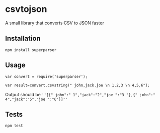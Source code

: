 # csvtojson
A small library that converts CSV to JSON faster

## Installation

  `npm install superparser`

## Usage

    var convert = require('superparser');

    var result=convert.csvstring(" john,jack,joe \n 1,2,3 \n 4,5,6");
  
  
  Output should be `''[{" john":" 1","jack":"2","joe ":"3 "},{" john":" 4","jack":"5","joe ":"6"}]''`


## Tests

  `npm test`

